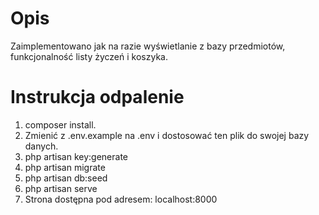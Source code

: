 # Opis
Zaimplementowano jak na razie wyświetlanie z bazy przedmiotów, funkcjonalność listy życzeń i koszyka.


# Instrukcja odpalenie
1. composer install.
2. Zmienić z .env.example na .env i dostosować ten plik do swojej bazy danych.
3. php artisan key:generate
4. php artisan migrate
5. php artisan db:seed
6. php artisan serve
6. Strona dostępna pod adresem: localhost:8000
